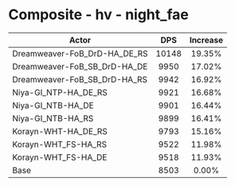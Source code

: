 # Composite - hv - night_fae
| Actor | DPS | Increase |
|---|:---:|:---:|
|Dreamweaver-FoB_DrD-HA_DE_RS|10148|19.35%|
|Dreamweaver-FoB_SB_DrD-HA_DE|9950|17.02%|
|Dreamweaver-FoB_SB_DrD-HA_RS|9942|16.92%|
|Niya-GI_NTP-HA_DE_RS|9921|16.68%|
|Niya-GI_NTB-HA_DE|9901|16.44%|
|Niya-GI_NTB-HA_RS|9899|16.41%|
|Korayn-WHT-HA_DE_RS|9793|15.16%|
|Korayn-WHT_FS-HA_RS|9522|11.98%|
|Korayn-WHT_FS-HA_DE|9518|11.93%|
|Base|8503|0.00%|
